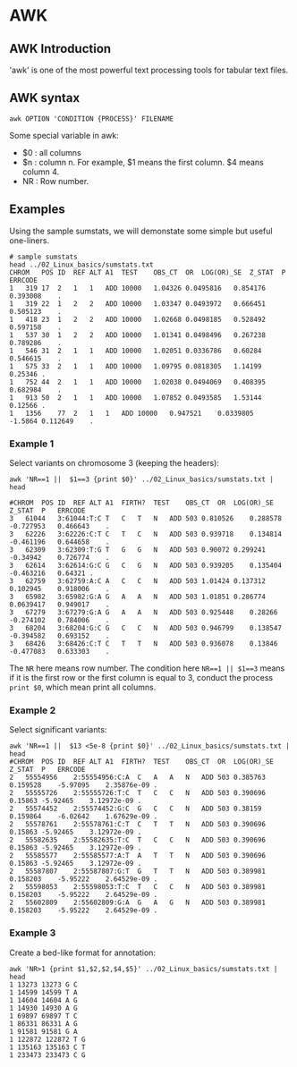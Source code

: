 # AWK

## AWK Introduction
'awk' is one of the most powerful text processing tools for tabular text files.

## AWK syntax

```
awk OPTION 'CONDITION {PROCESS}' FILENAME
```

Some special variable in awk:

- $0 : all columns
- $n : column n. For example, $1 means the first column. $4 means column 4.
- NR : Row number.

## Examples

Using the sample sumstats, we will demonstate some simple but useful one-liners.

```
# sample sumstats
head ../02_Linux_basics/sumstats.txt 
CHROM	POS	ID	REF	ALT	A1	TEST	OBS_CT	OR	LOG(OR)_SE	Z_STAT	P	ERRCODE
1	319	17	2	1	1	ADD	10000	1.04326	0.0495816	0.854176	0.393008	.
1	319	22	1	2	2	ADD	10000	1.03347	0.0493972	0.666451	0.505123	.
1	418	23	1	2	2	ADD	10000	1.02668	0.0498185	0.528492	0.597158	.
1	537	30	1	2	2	ADD	10000	1.01341	0.0498496	0.267238	0.789286	.
1	546	31	2	1	1	ADD	10000	1.02051	0.0336786	0.60284	0.546615	.
1	575	33	2	1	1	ADD	10000	1.09795	0.0818305	1.14199	0.25346	.
1	752	44	2	1	1	ADD	10000	1.02038	0.0494069	0.408395	0.682984	.
1	913	50	2	1	1	ADD	10000	1.07852	0.0493585	1.53144	0.12566	.
1	1356	77	2	1	1	ADD	10000	0.947521	0.0339805	-1.5864	0.112649	.
```

### Example 1

Select variants on chromosome 3 (keeping the headers):

```
awk 'NR==1 ||  $1==3 {print $0}' ../02_Linux_basics/sumstats.txt | head

#CHROM	POS	ID	REF	ALT	A1	FIRTH?	TEST	OBS_CT	OR	LOG(OR)_SE	Z_STAT	P	ERRCODE
3	61044	3:61044:T:C	T	C	T	N	ADD	503	0.810526	0.288578	-0.727953	0.466643	.
3	62226	3:62226:C:T	C	T	C	N	ADD	503	0.939718	0.134814	-0.461196	0.644658	.
3	62309	3:62309:T:G	T	G	G	N	ADD	503	0.90072	0.299241	-0.34942	0.726774	.
3	62614	3:62614:G:C	G	C	G	N	ADD	503	0.939205	0.135404	-0.463216	0.64321	.
3	62759	3:62759:A:C	A	C	C	N	ADD	503	1.01424	0.137312	0.102945	0.918006	.
3	65982	3:65982:G:A	G	A	A	N	ADD	503	1.01851	0.286774	0.0639417	0.949017	.
3	67279	3:67279:G:A	G	A	A	N	ADD	503	0.925448	0.28266	-0.274102	0.784006	.
3	68204	3:68204:G:C	G	C	C	N	ADD	503	0.946799	0.138547	-0.394582	0.693152	.
3	68426	3:68426:C:T	C	T	T	N	ADD	503	0.936078	0.13846	-0.477083	0.633303	.

```

The `NR` here means row number. The condition here `NR==1 || $1==3` means if it is the first row or the first column is equal to 3, conduct the process `print $0`, which mean print all columns. 

### Example 2

Select significant variants:

```
awk 'NR==1 ||  $13 <5e-8 {print $0}' ../02_Linux_basics/sumstats.txt | head
#CHROM	POS	ID	REF	ALT	A1	FIRTH?	TEST	OBS_CT	OR	LOG(OR)_SE	Z_STAT	P	ERRCODE
2	55554956	2:55554956:C:A	C	A	A	N	ADD	503	0.385763	0.159528	-5.97095	2.35876e-09	.
2	55555726	2:55555726:T:C	T	C	C	N	ADD	503	0.390696	0.15863	-5.92465	3.12972e-09	.
2	55574452	2:55574452:G:C	G	C	C	N	ADD	503	0.38159	0.159864	-6.02642	1.67629e-09	.
2	55578761	2:55578761:C:T	C	T	T	N	ADD	503	0.390696	0.15863	-5.92465	3.12972e-09	.
2	55582635	2:55582635:T:C	T	C	C	N	ADD	503	0.390696	0.15863	-5.92465	3.12972e-09	.
2	55585577	2:55585577:A:T	A	T	T	N	ADD	503	0.390696	0.15863	-5.92465	3.12972e-09	.
2	55587807	2:55587807:G:T	G	T	T	N	ADD	503	0.389981	0.158203	-5.95222	2.64529e-09	.
2	55598053	2:55598053:T:C	T	C	C	N	ADD	503	0.389981	0.158203	-5.95222	2.64529e-09	.
2	55602809	2:55602809:G:A	G	A	G	N	ADD	503	0.389981	0.158203	-5.95222	2.64529e-09	.

```

### Example 3

Create a bed-like format for annotation:

```
awk 'NR>1 {print $1,$2,$2,$4,$5}' ../02_Linux_basics/sumstats.txt | head
1 13273 13273 G C
1 14599 14599 T A
1 14604 14604 A G
1 14930 14930 A G
1 69897 69897 T C
1 86331 86331 A G
1 91581 91581 G A
1 122872 122872 T G
1 135163 135163 C T
1 233473 233473 C G
```